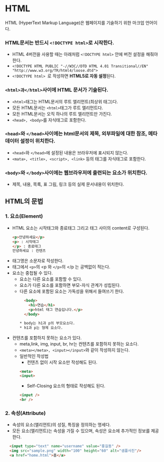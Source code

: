 # HTML
HTML (HyperText Markup Language)은 웹페이지를 기술하기 위한 마크업 언어이다.

### HTML문서는 반드시 ```<!DOCTYPE html>```로 시작한다.
- HTML 4버전을 사용할 때는 아래처럼 ```<!DOCTYPE html>``` 안에 버전 설정을 해줘야한다.
- ```<!DOCTYPE HTML PUBLIC "-//W3C//DTD HTML 4.01 Transitional//EN" "http://www.w3.org/TR/html4/loose.dtd">```
- ```<!DOCTYPE html> ```로 작성하면 **HTML5로 자동 설정**된다.

### ```<html>과</html>```사이에 HTML 문서가 기술된다.
- ```<html>```태그는 HTML문서의 루트 엘리먼트(최상위 태그)다.
- 모든 HTML문서는 ```<html>```태그가 루트 엘리먼트다.
- 모든 HTML문서는 오직 하나의 루트 엘리먼트만 가진다. 
- ```<head>, <body>```를 자식태그로 포함한다.

### ```<head>```와 ```</head>```사이에는 html문서의 제목, 외부파일에 대한 참조, 메타데이터 설정이 위치한다.
- ```<head>```와 ```</head>```에 설정된 내용은 브라우저에 표시되지 않는다.
- ```<mata>, <title>, <script>, <link>``` 등의 태그를 자식태그로 포함한다.

### ```<body>```와 ```</body>```사이에는 웹브라우저에 출련되는 요소가 위치한다.
- 제목, 내용, 목록, 표 그림, 링크 등의 실제 문서내용이 위치한다.

## HTML의 문법
### 1. 요소(Element)
- HTML 요소는 시작태그와 종료태그 그리고 태그 사이의 content로 구성된다.
  ```html
  <p>안녕하세요</p>
  <p> : 시작태그
  </p> : 종료태그
  안녕하세요 : 컨텐츠
  ```
- 태그명은 소문자로 작성한다.
- 태그에서 ```<p>```의 <p 와 ```</p>```의 </p 는 공백없이 적는다.  
- 요소는 중첩될 수 있다.
  * 요소는 다른 요소를 포함할 수 있다.
  * 요소가 다른 요소를 포함하면 부모-자식 관계가 성립된다.  
  * 다른 요소에 포함된 요소는 가독성을 위해서 들여쓰기 한다.
    ```html
      <body>
        <h1>연습</h1>
        <p>html 태그 연습입니다.</p>
      </body>
    
    * body는 h1과 p의 부모요소다.
    * h1과 p는 형제 요소다.
    ```
- 컨텐츠를 포함하지 못하는 요소가 있다.
  * meta,link, img, input, br, hr는 컨텐츠를 포함하지 못하는 요소다.
  * ```<meta></meta>, <input></input>```와 같이 작성하지 않는다. 
  * 일반적인 작성법
    + 컨텐츠 없이 시작 요소만 작성해도 된다.
    ```html
    <meta>
    <input>
    ```
    + Self-Closing 요소의 형태로 작성해도 된다. 
    ```html
    <input />
    <br />
    ```

### 2. 속성(Attribute)
- 속성의 요소(엘리먼트)의 성질, 특징을 정의하는 명세다.
- 모든 요소(엘리먼트)는 속성을 가질 수 있으며, 속성은 요소에 추가적인 정보를 제공한다.
 ```html
   <input type="text" name="username" value="홍길동" />
   <img src="sample.png" width="100" height="60" alt="샘플사진"/>
   <a href="home.html">홈</a>
 ```


